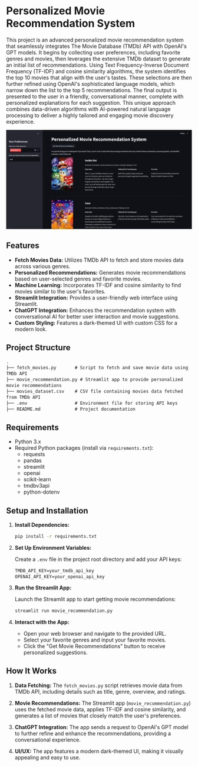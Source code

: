 
# Personalized Movie Recommendation System

This project is an advanced personalized movie recommendation system that seamlessly integrates The Movie Database (TMDb) API with OpenAI's GPT models. It begins by collecting user preferences, including favorite genres and movies, then leverages the extensive TMDb dataset to generate an initial list of recommendations. Using Text Frequency-Inverse Document Frequency (TF-IDF) and cosine similarity algorithms, the system identifies the top 10 movies that align with the user's tastes. These selections are then further refined using OpenAI's sophisticated language models, which narrow down the list to the top 5 recommendations. The final output is presented to the user in a friendly, conversational manner, complete with personalized explanations for each suggestion. This unique approach combines data-driven algorithms with AI-powered natural language processing to deliver a highly tailored and engaging movie discovery experience.


![img_1.png](img_1.png)
## Features

- **Fetch Movies Data:** Utilizes TMDb API to fetch and store movies data across various genres.
- **Personalized Recommendations:** Generates movie recommendations based on user-selected genres and favorite movies.
- **Machine Learning:** Incorporates TF-IDF and cosine similarity to find movies similar to the user's favorites.
- **Streamlit Integration:** Provides a user-friendly web interface using Streamlit.
- **ChatGPT Integration:** Enhances the recommendation system with conversational AI for better user interaction and movie suggestions.
- **Custom Styling:** Features a dark-themed UI with custom CSS for a modern look.

## Project Structure

```
.
├── fetch_movies.py       # Script to fetch and save movie data using TMDb API
├── movie_recommendation.py # Streamlit app to provide personalized movie recommendations
├── movies_dataset.csv    # CSV file containing movies data fetched from TMDb API
├── .env                  # Environment file for storing API keys
├── README.md             # Project documentation
```

## Requirements

- Python 3.x
- Required Python packages (install via `requirements.txt`):
  - requests
  - pandas
  - streamlit
  - openai
  - scikit-learn
  - tmdbv3api
  - python-dotenv

## Setup and Installation

1. **Install Dependencies:**

   ```bash
   pip install -r requirements.txt
   ```

2. **Set Up Environment Variables:**

   Create a `.env` file in the project root directory and add your API keys:

   ```
   TMDB_API_KEY=your_tmdb_api_key
   OPENAI_API_KEY=your_openai_api_key
   ```

3. **Run the Streamlit App:**

   Launch the Streamlit app to start getting movie recommendations:

   ```bash
   streamlit run movie_recommendation.py
   ```

6. **Interact with the App:**

   - Open your web browser and navigate to the provided URL.
   - Select your favorite genres and input your favorite movies.
   - Click the "Get Movie Recommendations" button to receive personalized suggestions.

## How It Works

1. **Data Fetching:** The `fetch_movies.py` script retrieves movie data from TMDb API, including details such as title, genre, overview, and ratings.
   
2. **Movie Recommendations:** The Streamlit app (`movie_recommendation.py`) uses the fetched movie data, applies TF-IDF and cosine similarity, and generates a list of movies that closely match the user's preferences.
   
3. **ChatGPT Integration:** The app sends a request to OpenAI's GPT model to further refine and enhance the recommendations, providing a conversational experience.

4. **UI/UX:** The app features a modern dark-themed UI, making it visually appealing and easy to use.
